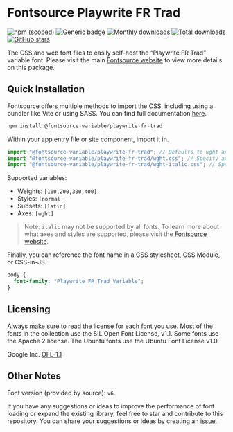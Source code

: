 # Fontsource Playwrite FR Trad

[![npm (scoped)](https://img.shields.io/npm/v/@fontsource-variable/playwrite-fr-trad?color=brightgreen)](https://www.npmjs.com/package/@fontsource-variable/playwrite-fr-trad) [![Generic badge](https://img.shields.io/badge/fontsource-passing-brightgreen)](https://github.com/fontsource/fontsource) [![Monthly downloads](https://badgen.net/npm/dm/@fontsource-variable/playwrite-fr-trad)](https://github.com/fontsource/fontsource) [![Total downloads](https://badgen.net/npm/dt/@fontsource-variable/playwrite-fr-trad)](https://github.com/fontsource/fontsource) [![GitHub stars](https://img.shields.io/github/stars/fontsource/fontsource.svg?style=social&label=Star)](https://github.com/fontsource/fontsource/stargazers)

The CSS and web font files to easily self-host the “Playwrite FR Trad” variable font. Please visit the main [Fontsource website](https://fontsource.org/fonts/playwrite-fr-trad) to view more details on this package.

## Quick Installation

Fontsource offers multiple methods to import the CSS, including using a bundler like Vite or using SASS. You can find full documentation [here](https://fontsource.org/docs/getting-started/introduction).

```javascript
npm install @fontsource-variable/playwrite-fr-trad
```

Within your app entry file or site component, import it in.

```javascript
import "@fontsource-variable/playwrite-fr-trad"; // Defaults to wght axis
import "@fontsource-variable/playwrite-fr-trad/wght.css"; // Specify axis
import "@fontsource-variable/playwrite-fr-trad/wght-italic.css"; // Specify axis and style
```

Supported variables:
- Weights: `[100,200,300,400]`
- Styles: `[normal]`
- Subsets: `[latin]`
- Axes: `[wght]`

> Note: `italic` may not be supported by all fonts. To learn more about what axes and styles are supported, please visit the [Fontsource website](https://fontsource.org/fonts/playwrite-fr-trad).

Finally, you can reference the font name in a CSS stylesheet, CSS Module, or CSS-in-JS.

```css
body {
  font-family: "Playwrite FR Trad Variable";
}
```

## Licensing
Always make sure to read the license for each font you use. Most of the fonts in the collection use the SIL Open Font License, v1.1. Some fonts use the Apache 2 license. The Ubuntu fonts use the Ubuntu Font License v1.0.

Google Inc.
[OFL-1.1](http://scripts.sil.org/OFL)

## Other Notes
Font version (provided by source): `v6`.

If you have any suggestions or ideas to improve the performance of font loading or expand the existing library, feel free to star and contribute to this repository. You can share your suggestions or ideas by creating an [issue](https://github.com/fontsource/fontsource/issues).